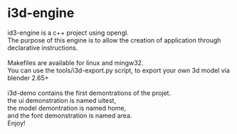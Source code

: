 i3d-engine
==========

id3-engine is a c++ project using opengl.
<br/>
The purpose of this engine is to allow the creation of application through declarative instructions.
<br/>
<br/>
Makefiles are available for linux and mingw32.
<br/>
You can use the tools/i3d-export.py script, to export your own 3d model via blender 2.65+
<br/>
<br/>
i3d-demo contains the first demontrations of the projet.
<br/>
the ui demonstration is named uitest,
<br/>
the model demontration is named home,
<br/>
and the font demonstration is named area.
<br />
Enjoy!
